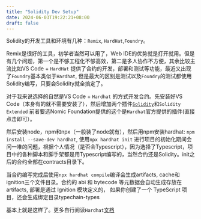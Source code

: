 ```yaml
---
title: "Solidity Dev Setup"
date: 2024-06-03T19:22:21+08:00
draft: false
---
```


Solidity的开发工具和环境有几种：`Remix`, `HardHat`,`Foundry`。

Remix是很好的工具，初学者当然可以用了，Web IDE的优势就是打开就用。但是有几个问题，第一个是不够工程化不够高效，第二是多人协作不方便，其余比较主流比如VS Code + `HardHat` 提供了合约的开发，部署和测试等功能，最近又出现了`Foundry`基本类似于`Hardhat`, 但是最大的区别是测试以及`Foundry`的测试都使用Solidity编写，只要会Solidity就全搞定了。

对于我来说选择的自然是VS Code + `Hardhat` 的方式开发合约。先安装好VS Code（本身有的就不需要安装了），然后增加两个插件[`Solidity`](https://marketplace.visualstudio.com/items?itemName=NomicFoundation.hardhat-solidity)和`Solidity Extended` 前者要选Nomic Foundation提供的这个是`Hardhat`官方提供的插件(直接点击即可）。

然后安装node，npm和npx（一般装了node就有），然后用npm安装hardhat: `npm install --save-dev hardhat`, 使用`npx hardhat init` 进行项目的初始化期间会问一堆的问题，根据个人情况（是否会Typescript），因为选择了Typescript，项目中的各种脚本和脚手架都是用Typescript编写的，当然合约还是Solidity。init之后的合约全部在contracts目录下。

当合约编写完成后使用`npx hardhat compile`编译会生成artifacts, cache和ignition三个文件目录。合约的 abi 和 bytecode 等元数据会自动生成存放在 artifacts,  部署是通过 Ignition 模块定义的， 如果你创建了一个 TypeScript 项目，还会生成绑定目录typechain-types

基本上就是这样了。更多自行阅读`Hardhat`[文档](https://hardhat.org/hardhat-runner/docs/getting-started#quick-start)
